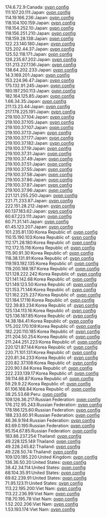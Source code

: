 174.6.72.9:Canada: [ovpn config](vpn/174_6_72_9.ovpn)  
111.107.20.111:Japan: [ovpn config](vpn/111_107_20_111.ovpn)  
114.19.166.236:Japan: [ovpn config](vpn/114_19_166_236.ovpn)  
118.104.100.159:Japan: [ovpn config](vpn/118_104_100_159.ovpn)  
118.154.252.10:Japan: [ovpn config](vpn/118_154_252_10.ovpn)  
118.156.251.210:Japan: [ovpn config](vpn/118_156_251_210.ovpn)  
118.159.28.138:Japan: [ovpn config](vpn/118_159_28_138.ovpn)  
122.23.140.180:Japan: [ovpn config](vpn/122_23_140_180.ovpn)  
125.202.44.37:Japan: [ovpn config](vpn/125_202_44_37.ovpn)  
125.52.118.171:Japan: [ovpn config](vpn/125_52_118_171.ovpn)  
126.235.87.202:Japan: [ovpn config](vpn/126_235_87_202.ovpn)  
131.213.227.136:Japan: [ovpn config](vpn/131_213_227_136.ovpn)  
138.64.202.233:Japan: [ovpn config](vpn/138_64_202_233.ovpn)  
14.3.169.201:Japan: [ovpn config](vpn/14_3_169_201.ovpn)  
153.224.96.47:Japan: [ovpn config](vpn/153_224_96_47.ovpn)  
175.132.91.245:Japan: [ovpn config](vpn/175_132_91_245.ovpn)  
180.197.250.113:Japan: [ovpn config](vpn/180_197_250_113.ovpn)  
182.164.125.85:Japan: [ovpn config](vpn/182_164_125_85.ovpn)  
1.66.34.35:Japan: [ovpn config](vpn/1_66_34_35.ovpn)  
211.13.23.44:Japan: [ovpn config](vpn/211_13_23_44.ovpn)  
217.178.225.191:Japan: [ovpn config](vpn/217_178_225_191.ovpn)  
219.100.37.104:Japan: [ovpn config](vpn/219_100_37_104.ovpn)  
219.100.37.105:Japan: [ovpn config](vpn/219_100_37_105.ovpn)  
219.100.37.107:Japan: [ovpn config](vpn/219_100_37_107.ovpn)  
219.100.37.13:Japan: [ovpn config](vpn/219_100_37_13.ovpn)  
219.100.37.177:Japan: [ovpn config](vpn/219_100_37_177.ovpn)  
219.100.37.182:Japan: [ovpn config](vpn/219_100_37_182.ovpn)  
219.100.37.19:Japan: [ovpn config](vpn/219_100_37_19.ovpn)  
219.100.37.31:Japan: [ovpn config](vpn/219_100_37_31.ovpn)  
219.100.37.49:Japan: [ovpn config](vpn/219_100_37_49.ovpn)  
219.100.37.51:Japan: [ovpn config](vpn/219_100_37_51.ovpn)  
219.100.37.55:Japan: [ovpn config](vpn/219_100_37_55.ovpn)  
219.100.37.58:Japan: [ovpn config](vpn/219_100_37_58.ovpn)  
219.100.37.86:Japan: [ovpn config](vpn/219_100_37_86.ovpn)  
219.100.37.87:Japan: [ovpn config](vpn/219_100_37_87.ovpn)  
219.100.37.96:Japan: [ovpn config](vpn/219_100_37_96.ovpn)  
221.121.255.250:Japan: [ovpn config](vpn/221_121_255_250.ovpn)  
221.71.233.87:Japan: [ovpn config](vpn/221_71_233_87.ovpn)  
222.151.28.212:Japan: [ovpn config](vpn/222_151_28_212.ovpn)  
60.137.183.62:Japan: [ovpn config](vpn/60_137_183_62.ovpn)  
60.67.223.111:Japan: [ovpn config](vpn/60_67_223_111.ovpn)  
60.71.31.141:Japan: [ovpn config](vpn/60_71_31_141.ovpn)  
61.45.123.207:Japan: [ovpn config](vpn/61_45_123_207.ovpn)  
101.235.81.130:Korea Republic of: [ovpn config](vpn/101_235_81_130.ovpn)  
110.15.190.103:Korea Republic of: [ovpn config](vpn/110_15_190_103.ovpn)  
112.171.28.180:Korea Republic of: [ovpn config](vpn/112_171_28_180.ovpn)  
112.172.15.116:Korea Republic of: [ovpn config](vpn/112_172_15_116.ovpn)  
115.90.91.30:Korea Republic of: [ovpn config](vpn/115_90_91_30.ovpn)  
118.38.131.91:Korea Republic of: [ovpn config](vpn/118_38_131_91.ovpn)  
119.193.192.135:Korea Republic of: [ovpn config](vpn/119_193_192_135.ovpn)  
119.200.188.187:Korea Republic of: [ovpn config](vpn/119_200_188_187.ovpn)  
121.128.222.242:Korea Republic of: [ovpn config](vpn/121_128_222_242.ovpn)  
121.141.142.68:Korea Republic of: [ovpn config](vpn/121_141_142_68.ovpn)  
121.149.123.50:Korea Republic of: [ovpn config](vpn/121_149_123_50.ovpn)  
121.153.71.146:Korea Republic of: [ovpn config](vpn/121_153_71_146.ovpn)  
121.162.225.237:Korea Republic of: [ovpn config](vpn/121_162_225_237.ovpn)  
121.184.17.116:Korea Republic of: [ovpn config](vpn/121_184_17_116.ovpn)  
122.39.83.234:Korea Republic of: [ovpn config](vpn/122_39_83_234.ovpn)  
125.134.113.16:Korea Republic of: [ovpn config](vpn/125_134_113_16.ovpn)  
125.136.187.85:Korea Republic of: [ovpn config](vpn/125_136_187_85.ovpn)  
14.38.184.41:Korea Republic of: [ovpn config](vpn/14_38_184_41.ovpn)  
175.202.170.109:Korea Republic of: [ovpn config](vpn/175_202_170_109.ovpn)  
182.220.110.185:Korea Republic of: [ovpn config](vpn/182_220_110_185.ovpn)  
211.204.50.254:Korea Republic of: [ovpn config](vpn/211_204_50_254.ovpn)  
211.244.251.223:Korea Republic of: [ovpn config](vpn/211_244_251_223.ovpn)  
220.121.87.144:Korea Republic of: [ovpn config](vpn/220_121_87_144.ovpn)  
220.71.101.131:Korea Republic of: [ovpn config](vpn/220_71_101_131.ovpn)  
220.81.34.233:Korea Republic of: [ovpn config](vpn/220_81_34_233.ovpn)  
220.82.37.108:Korea Republic of: [ovpn config](vpn/220_82_37_108.ovpn)  
220.90.1.84:Korea Republic of: [ovpn config](vpn/220_90_1_84.ovpn)  
222.233.139.17:Korea Republic of: [ovpn config](vpn/222_233_139_17.ovpn)  
39.114.68.87:Korea Republic of: [ovpn config](vpn/39_114_68_87.ovpn)  
59.29.9.22:Korea Republic of: [ovpn config](vpn/59_29_9_22.ovpn)  
61.106.168.84:Korea Republic of: [ovpn config](vpn/61_106_168_84.ovpn)  
38.25.53.68:Peru: [ovpn config](vpn/38_25_53_68.ovpn)  
109.126.36.217:Russian Federation: [ovpn config](vpn/109_126_36_217.ovpn)  
176.212.95.243:Russian Federation: [ovpn config](vpn/176_212_95_243.ovpn)  
178.186.125.60:Russian Federation: [ovpn config](vpn/178_186_125_60.ovpn)  
188.233.60.91:Russian Federation: [ovpn config](vpn/188_233_60_91.ovpn)  
46.36.9.194:Russian Federation: [ovpn config](vpn/46_36_9_194.ovpn)  
83.69.0.195:Russian Federation: [ovpn config](vpn/83_69_0_195.ovpn)  
95.154.67.85:Russian Federation: [ovpn config](vpn/95_154_67_85.ovpn)  
183.88.237.254:Thailand: [ovpn config](vpn/183_88_237_254.ovpn)  
49.228.125.149:Thailand: [ovpn config](vpn/49_228_125_149.ovpn)  
49.228.245.82:Thailand: [ovpn config](vpn/49_228_245_82.ovpn)  
49.228.50.74:Thailand: [ovpn config](vpn/49_228_50_74.ovpn)  
109.120.185.220:United Kingdom: [ovpn config](vpn/109_120_185_220.ovpn)  
136.36.50.20:United States: [ovpn config](vpn/136_36_50_20.ovpn)  
38.42.34.114:United States: [ovpn config](vpn/38_42_34_114.ovpn)  
68.104.35.91:United States: [ovpn config](vpn/68_104_35_91.ovpn)  
69.62.239.91:United States: [ovpn config](vpn/69_62_239_91.ovpn)  
71.95.123.11:United States: [ovpn config](vpn/71_95_123_11.ovpn)  
113.22.195.200:Viet Nam: [ovpn config](vpn/113_22_195_200.ovpn)  
113.22.236.99:Viet Nam: [ovpn config](vpn/113_22_236_99.ovpn)  
118.70.195.78:Viet Nam: [ovpn config](vpn/118_70_195_78.ovpn)  
1.52.202.206:Viet Nam: [ovpn config](vpn/1_52_202_206.ovpn)  
1.53.193.174:Viet Nam: [ovpn config](vpn/1_53_193_174.ovpn)  
